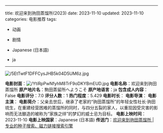 
---
title: 欢迎来到驹田蒸馏所(2023)
date: 2023-11-10
updated: 2023-11-10
categories: 电影推荐
tags:

- 动画
- 剧情

- Japanese (日本語)
- ja
---

<img src="https://image.tmdb.org/t/p/original/5EtTwtF1DFFCysJHB5k04D5UM6z.jpg" alt="/5EtTwtF1DFFCysJHB5k04D5UM6z.jpg" title="/5EtTwtF1DFFCysJHB5k04D5UM6z.jpg">

**电影封面**：<img src="https://image.tmdb.org/t/p/w200/YtiRpPwNfyhM8TrF9oDKYBmEUD.jpg" alt="/YtiRpPwNfyhM8TrF9oDKYBmEUD.jpg" title="/YtiRpPwNfyhM8TrF9oDKYBmEUD.jpg">
**电影名称**：欢迎来到驹田蒸馏所
**原产地片名**：駒田蒸留所へようこそ
**原产地语言**：ja
**包含成人内容**：False
**电影评分**：7.0
**评分人数**：1
**热门程度**：5.429
**电影时长**：
**电影导演**：
**电影主演**：
**电影简介**：父亲去世后，继承了老家的“驹田蒸馏所”的年轻女性社长·驹田琉生，在重建经营困难的蒸馏所的同时，与四分五裂的家人，以重现因受灾害的影响而无法酿造的被称为“家族之绊”的梦幻的威士忌为目标。
**电影上映时间**：2023-11-10
**电影上映国家**：Japanese (日本語)
**传送门**：[欢迎来到驹田蒸馏所 |专业的种子搜索、磁力链接搜索引擎](https://movie.amd794.com:2083/?search=%E9%A7%92%E7%94%B0%E8%92%B8%E7%95%99%E6%89%80%E3%81%B8%E3%82%88%E3%81%86%E3%81%93%E3%81%9D&ordering=&mode=match_phrase&page_size=10&page=1)

